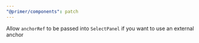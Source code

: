 ```yaml
---
"@primer/components": patch
---
```


Allow `anchorRef` to be passed into `SelectPanel` if you want to use an external anchor
